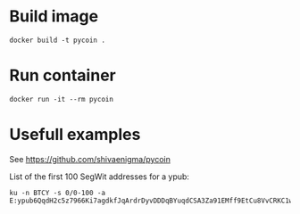 # Build image

```shell
docker build -t pycoin .
```

# Run container

```shell
docker run -it --rm pycoin
```

# Usefull examples

See https://github.com/shivaenigma/pycoin

List of the first 100 SegWit addresses for a ypub:

```shell
ku -n BTCY -s 0/0-100 -a E:ypub6QqdH2c5z7966Ki7agdkfJqArdrDyvDDDqBYuqdCSA3Za91EMff9EtCu8VvCRKC1w5w4SGCTpGJo2aR92qhfmYLs5zjuCmTd23q7PoKaXHm
```
